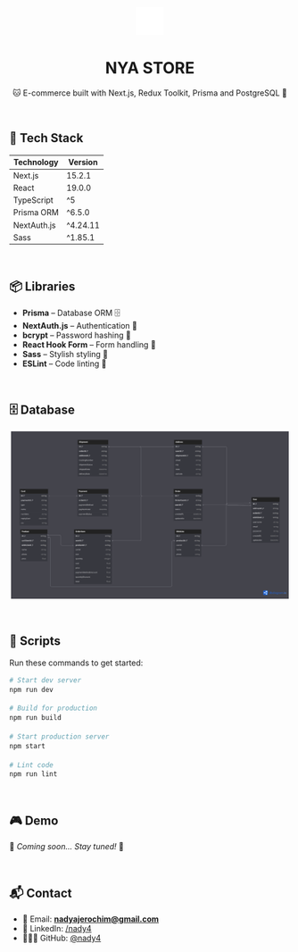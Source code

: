 <p align="center">
    <img src="./public/assets/cat.svg" height="50px">
</p>
<h1 align="center"> NYA STORE </h1>

<p align="center">
🐱 E-commerce built with Next.js, Redux Toolkit, Prisma and PostgreSQL 🛒
</p>

<br>

## 🚀 Tech Stack

| Technology  | Version  |
| ----------- | -------- |
| Next.js     | 15.2.1   |
| React       | 19.0.0   |
| TypeScript  | ^5       |
| Prisma ORM  | ^6.5.0   |
| NextAuth.js | ^4.24.11 |
| Sass        | ^1.85.1  |

<br>

## 📦 Libraries

- **Prisma** – Database ORM 🗄️
- **NextAuth.js** – Authentication 🔐
- **bcrypt** – Password hashing 🔑
- **React Hook Form** – Form handling 📝
- **Sass** – Stylish styling 💅
- **ESLint** – Code linting 🚨

<br>

## 🗄️ Database

<p align="center">
    <a href="https://dbdiagram.io/d/nya-store-666152b99713410b05e47081">
        <img src="./erd.png" height="300px">
    </a>
</p>

<br>

## 📜 Scripts

Run these commands to get started:

```sh
# Start dev server
npm run dev

# Build for production
npm run build

# Start production server
npm start

# Lint code
npm run lint
```

<br>

## 🎮 Demo

🚧 _Coming soon... Stay tuned!_ 🚧

<br>

## 📬 Contact

- 💌 Email: **nadyajerochim@gmail.com**
- 💼 LinkedIn: [/nady4](https://www.linkedin.com/in/nady4)
- 👩🏻‍💻 GitHub: [@nady4](https://github.com/nady4)
